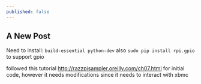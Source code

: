 ```yaml
---
published: false
---
```

## A New Post

Need to install:
```build-essential python-dev```
also `sudo pip install rpi.gpio` to support gpio

followed this tutorial http://razzpisampler.oreilly.com/ch07.html for initial code, however it needs modifications since it needs to interact with xbmc

